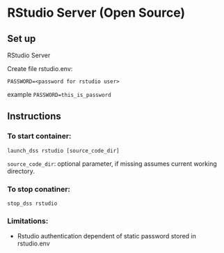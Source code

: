 # RStudio Server (Open Source)

## Set up

RStudio Server 

Create file rstudio.env:
```
PASSWORD=<password for rstudio user>
```
example `PASSWORD=this_is_password`

## Instructions 

### To start container:
```
launch_dss rstudio [source_code_dir]
```
`source_code_dir`: optional parameter, if missing assumes current working directory.


### To stop conatiner:
```
stop_dss rstudio
```

### Limitations:
* Rstudio authentication dependent of static password stored in rstudio.env
